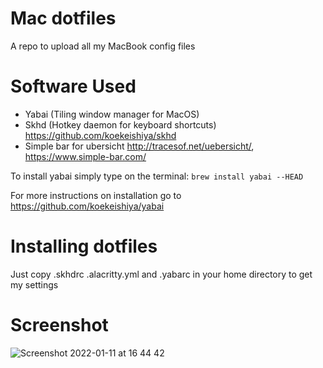 # Mac dotfiles
A repo to upload all my MacBook config files

# Software Used

* Yabai (Tiling window manager for MacOS) 
* Skhd (Hotkey daemon for keyboard shortcuts) https://github.com/koekeishiya/skhd
* Simple bar for ubersicht http://tracesof.net/uebersicht/, https://www.simple-bar.com/

To install yabai simply type on the terminal: `brew install yabai --HEAD` 

For more instructions on installation go to https://github.com/koekeishiya/yabai

# Installing dotfiles

Just copy .skhdrc .alacritty.yml and .yabarc in your home directory to get my settings

# Screenshot

![Screenshot 2022-01-11 at 16 44 42](https://user-images.githubusercontent.com/61742928/148976840-63b97ef7-62c0-4a2d-9da0-4b35c58c36f7.png)
